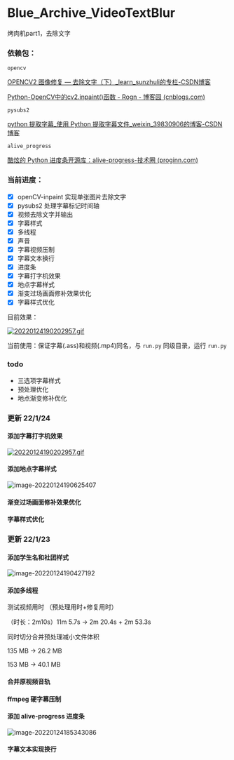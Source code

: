 # Blue_Archive_VideoTextBlur
烤肉机part1，去除文字

### 依赖包：

`opencv`

[OPENCV2 图像修复 — 去除文字（下）_learn_sunzhuli的专栏-CSDN博客](https://blog.csdn.net/learn_sunzhuli/article/details/47791519)

[Python-OpenCV中的cv2.inpaint()函数 - Rogn - 博客园 (cnblogs.com)](https://www.cnblogs.com/lfri/p/10618417.html)

`pysubs2`

[python 提取字幕_使用 Python 提取字幕文件_weixin_39830906的博客-CSDN博客](https://blog.csdn.net/weixin_39830906/article/details/110778737)

`alive_progress`

[酷炫的 Python 进度条开源库：alive-progress-技术圈 (proginn.com)](https://jishuin.proginn.com/p/763bfbd55bf8)

### 当前进度：

- [x] openCV-inpaint 实现单张图片去除文字
- [x] pysubs2 处理字幕标记时间轴
- [x] 视频去除文字并输出
- [x] 字幕样式
- [x] 多线程
- [x] 声音
- [x] 字幕视频压制
- [x] 字幕文本换行
- [x] 进度条
- [x] 字幕打字机效果
- [x] 地点字幕样式
- [x] 渐变过场画面修补效果优化
- [x] 字幕样式优化

目前效果：

[![20220124190202957.gif](https://img1.imgtp.com/2022/01/24/0bg2qxhc.gif)](https://img1.imgtp.com/2022/01/24/0bg2qxhc.gif)

当前使用：保证字幕(.ass)和视频(.mp4)同名，与 `run.py` 同级目录，运行 `run.py`

### todo

- 三选项字幕样式
- 预处理优化
- 地点渐变修补优化

### 更新 22/1/24

#### 添加字幕打字机效果

[![20220124190202957.gif](https://img1.imgtp.com/2022/01/24/0bg2qxhc.gif)](https://img1.imgtp.com/2022/01/24/0bg2qxhc.gif)

#### 添加地点字幕样式

![image-20220124190625407](https://gitee.com/u1805/pic-md1/raw/master/202201241906488.png)

#### 渐变过场画面修补效果优化

#### 字幕样式优化

### 更新 22/1/23

#### 添加学生名和社团样式

![image-20220124190427192](https://gitee.com/u1805/pic-md1/raw/master/202201241904229.png)

#### 添加多线程

测试视频用时 （预处理用时+修复用时）

（时长：2m10s）11m 5.7s → 2m 20.4s + 2m 53.3s

同时切分合并预处理减小文件体积 

135 MB → 26.2 MB

153 MB → 40.1 MB

#### 合并原视频音轨

#### ffmpeg 硬字幕压制

#### 添加 alive-progress 进度条

![image-20220124185343086](https://gitee.com/u1805/pic-md1/raw/master/202201241853115.png)

#### 字幕文本实现换行
